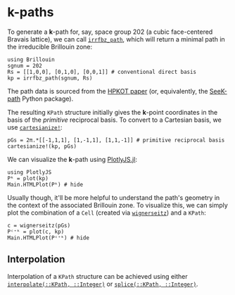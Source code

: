 # **k**-paths

To generate a **k**-path for, say, space group 202 (a cubic face-centered Bravais lattice), we can call [`irrfbz_path`](@ref), which will return a minimal path in the irreducible Brillouin zone:
```@example kpath
using Brillouin
sgnum = 202
Rs = [[1,0,0], [0,1,0], [0,0,1]] # conventional direct basis
kp = irrfbz_path(sgnum, Rs)
```
The path data is sourced from the [HPKOT paper](http://dx.doi.org/10.1016/j.commatsci.2016.10.015) (or, equivalently, the [SeeK-path](https://github.com/giovannipizzi/seekpath) Python package).

The resulting `KPath` structure initially gives the **k**-point coordinates in the basis of the *primitive* reciprocal basis. To convert to a Cartesian basis, we use [`cartesianize!`](@ref):
```@example kpath
pGs = 2π.*[[-1,1,1], [1,-1,1], [1,1,-1]] # primitive reciprocal basis
cartesianize!(kp, pGs)
```
We can visualize the **k**-path using [PlotlyJS.jl](https://github.com/JuliaPlots/PlotlyJS.jl):
```@example kpath
using PlotlyJS
Pᵏ = plot(kp)
Main.HTMLPlot(Pᵏ) # hide
```

Usually though, it'll be more helpful to understand the path's geometry in the context of the associated Brillouin zone. To visualize this, we can simply plot the combination of a `Cell` (created via [`wignerseitz`](@ref)) and a `KPath`:
```@example kpath
c = wignerseitz(pGs)
Pᶜ⁺ᵏ = plot(c, kp)
Main.HTMLPlot(Pᶜ⁺ᵏ) # hide
```

## Interpolation
Interpolation of a `KPath` structure can be achieved using either [`interpolate(::KPath, ::Integer)`](@ref) or [`splice(::KPath, ::Integer)`](@ref).